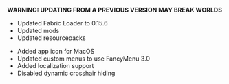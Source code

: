 **WARNING: UPDATING FROM A PREVIOUS VERSION MAY BREAK WORLDS**

- Updated Fabric Loader to 0.15.6
- Updated mods
- Updated resourcepacks

* Added app icon for MacOS
* Updated custom menus to use FancyMenu 3.0
* Added localization support
* Disabled dynamic crosshair hiding